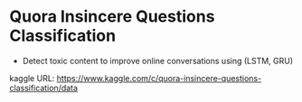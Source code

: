 # Quora Insincere Questions Classification
- Detect toxic content to improve online conversations using (LSTM, GRU)

kaggle URL:
https://www.kaggle.com/c/quora-insincere-questions-classification/data